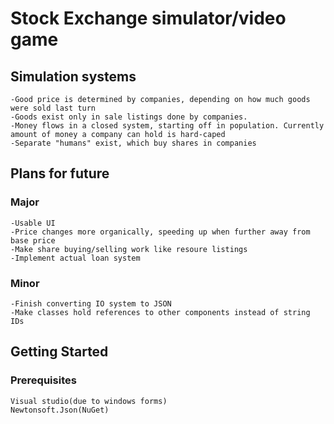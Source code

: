 # Stock Exchange simulator/video game
## Simulation systems
```-Companies exist and produce goods, which are bought by other companies or a single block "population".
-Good price is determined by companies, depending on how much goods were sold last turn
-Goods exist only in sale listings done by companies. 
-Money flows in a closed system, starting off in population. Currently amount of money a company can hold is hard-caped
-Separate "humans" exist, which buy shares in companies
```
## Plans for future
### Major
```
-Usable UI
-Price changes more organically, speeding up when further away from base price
-Make share buying/selling work like resoure listings
-Implement actual loan system
```
### Minor
```
-Finish converting IO system to JSON
-Make classes hold references to other components instead of string IDs
```
## Getting Started
### Prerequisites

```
Visual studio(due to windows forms)
Newtonsoft.Json(NuGet)
```
